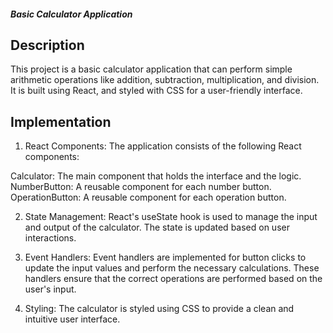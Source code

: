 ##### Basic Calculator Application
## Description
This project is a basic calculator application that can perform simple arithmetic operations like addition, subtraction, multiplication, and division. It is built using React, and styled with CSS for a user-friendly interface.

## Implementation
1. React Components: 
The application consists of the following React components:

Calculator: The main component that holds the interface and the logic.<br>
NumberButton: A reusable component for each number button.<br>
OperationButton: A reusable component for each operation button.

2. State Management:
React's useState hook is used to manage the input and output of the calculator. The state is updated based on user interactions.

3. Event Handlers:
Event handlers are implemented for button clicks to update the input values and perform the necessary calculations. These handlers ensure that the correct operations are performed based on the user's input.

4. Styling:
The calculator is styled using CSS to provide a clean and intuitive user interface.
